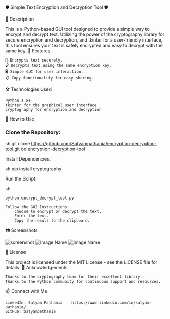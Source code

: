 🛡️ Simple Text Encryption and Decryption Tool 🛡️



📜 Description

This is a Python-based GUI tool designed to provide a simple way to encrypt and decrypt text. Utilizing the power of the cryptography library for secure encryption and decryption, and tkinter for a user-friendly interface, this tool ensures your text is safely encrypted and easy to decrypt with the same key.
🌟 Features

    🔐 Encrypts text securely.
    🔓 Decrypts text using the same encryption key.
    🖥️ Simple GUI for user interaction.
    📋 Copy functionality for easy sharing.

🛠️ Technologies Used

    Python 3.8+
    tkinter for the graphical user interface
    cryptography for encryption and decryption

🚀 How to Use

  ### Clone the Repository:

sh
git clone https://github.com/Satyampathania/encryption-decryption-tool.git
cd encryption-decryption-tool 



Install Dependencies:

sh pip install cryptography

Run the Script:

sh

    python encrypt_decrypt_tool.py

    Follow the GUI Instructions:
        Choose to encrypt or decrypt the text.
        Enter the text.
        Copy the result to the clipboard.

📷 Screenshots

![screenshot](https://github.com/Satyampathania/Encryption-Decryption-TOOL/assets/71765680/f2c8e76a-398f-4c59-9d8d-838626fe1772)
![Image Name](https://github.com/Satyampathania/Encryption-Decryption-TOOL/assets/71765680/a449e169-398e-4a4c-a0e8-b23e9154fa0d)
![Image Name](https://github.com/Satyampathania/Encryption-Decryption-TOOL/assets/71765680/97628013-8f1e-4378-b7c9-f213fc7f97c9)


📝 License

This project is licensed under the MIT License - see the LICENSE file for details.
🙌 Acknowledgements

    Thanks to the cryptography team for their excellent library.
    Thanks to the Python community for continuous support and resources.

📫 Connect with Me

    LinkedIn: Satyam Pathania    https://www.linkedin.com/in/satyam-pathania/
    GitHub: Satyampathania
